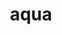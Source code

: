 ---
title: aqua
nmtitle: aqua
meaning: water
ch: 6
pos: noun
stem: aqu
genend: ae
genhyph: -ae
abbgender: f.
abbgender2: fem.
gender: feminine
declension: first
derivative: aqueous, aquatic
---